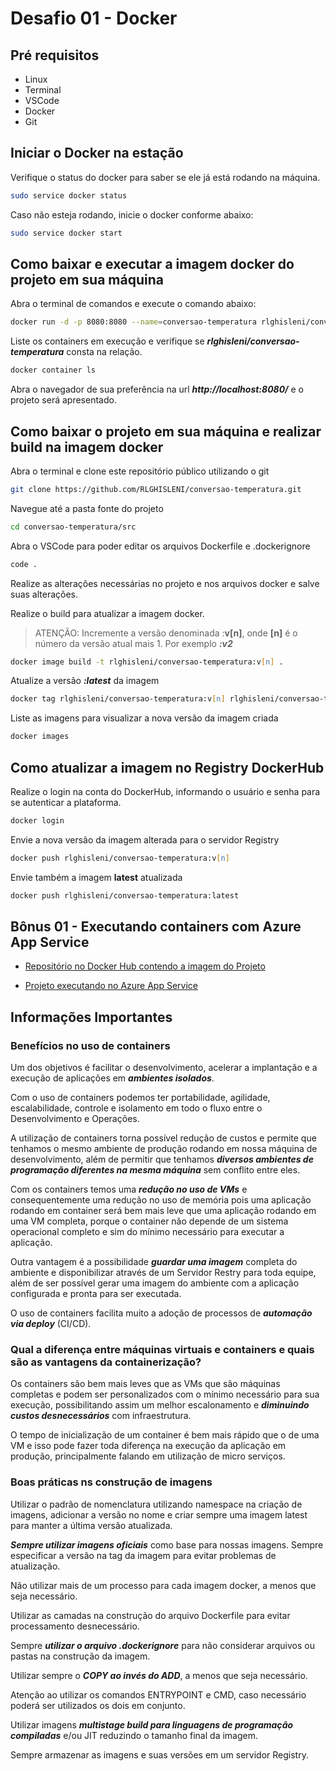 # Desafio 01 - Docker

## Pré requisitos

- Linux
- Terminal
- VSCode
- Docker
- Git

## Iniciar o Docker na estação

Verifique o status do docker para saber se ele já está rodando na máquina.

```zsh
sudo service docker status
```

Caso não esteja rodando, inicie o docker conforme abaixo:

```zsh
sudo service docker start
```

## Como baixar e executar a imagem docker do projeto em sua máquina

Abra o terminal de comandos e execute o comando abaixo:

```zsh
docker run -d -p 8080:8080 --name=conversao-temperatura rlghisleni/conversao-temperatura:latest
```

Liste os containers em execução e verifique se _**rlghisleni/conversao-temperatura**_ consta na relação.

```zsh
docker container ls
```

Abra o navegador de sua preferência na url _**http://localhost:8080/**_ e o projeto será apresentado.

## Como baixar o projeto em sua máquina e realizar build na imagem docker

Abra o terminal e clone este repositório público utilizando o git

```zsh
git clone https://github.com/RLGHISLENI/conversao-temperatura.git
```

Navegue até a pasta fonte do projeto

```zsh
cd conversao-temperatura/src
```

Abra o VSCode para poder editar os arquivos Dockerfile e .dockerignore

```zsh
code .
```

Realize as alterações necessárias no projeto e nos arquivos docker e salve suas alterações.

Realize o build para atualizar a imagem docker.

> ATENÇÃO: Incremente a versão denominada :**v[n]**, onde **[n]** é o número da versão atual mais 1.
> Por exemplo _**:v2**_

```zsh
docker image build -t rlghisleni/conversao-temperatura:v[n] .
```

Atualize a versão _**:latest**_ da imagem

```zsh
docker tag rlghisleni/conversao-temperatura:v[n] rlghisleni/conversao-temperatura:latest
```

Liste as imagens para visualizar a nova versão da imagem criada

```zsh
docker images
```

## Como atualizar a imagem no Registry DockerHub

Realize o login na conta do DockerHub, informando o usuário e senha para se autenticar a plataforma.

```zsh
docker login
```

Envie a nova versão da imagem alterada para o servidor Registry

```zsh
docker push rlghisleni/conversao-temperatura:v[n]
```

Envie também a imagem **latest** atualizada

```zsh
docker push rlghisleni/conversao-temperatura:latest
```

## Bônus 01 - Executando containers com Azure App Service

- [Repositório no Docker Hub contendo a imagem do Projeto](https://hub.docker.com/r/rlghisleni/conversao-temperatura/)

- [Projeto executando no Azure App Service](https://iniciativa-kubernetes-web.azurewebsites.net/)

## **Informações Importantes**

### **Benefícios no uso de containers**
  
Um dos objetivos é facilitar o desenvolvimento, acelerar a implantação e a execução de aplicações em _**ambientes isolados**_.

Com o uso de containers podemos ter portabilidade, agilidade, escalabilidade, controle e isolamento em todo o fluxo entre o Desenvolvimento e Operações.

A utilização de containers torna possível redução de custos e permite que tenhamos o mesmo ambiente de produção rodando em nossa máquina de desenvolvimento, além de permitir que tenhamos _**diversos ambientes de programação diferentes na mesma máquina**_ sem conflito entre eles.

Com os containers temos uma _**redução no uso de VMs**_ e consequentemente uma redução no uso de memória pois uma aplicação rodando em container será bem mais leve que uma aplicação rodando em uma VM completa, porque o container não depende de um sistema operacional completo e sim do mínimo necessário para executar a aplicação.

Outra vantagem é a possibilidade _**guardar uma imagem**_ completa do ambiente e disponibilizar através de um Servidor Restry para toda equipe, além de ser possível gerar uma imagem do ambiente com a aplicação configurada e pronta para ser executada.

O uso de containers facilita muito a adoção de processos de _**automação via deploy**_ (CI/CD).

### **Qual a diferença entre máquinas virtuais e containers e quais são as vantagens da containerização?**

Os containers são bem mais leves que as VMs que são máquinas completas e podem ser personalizados com o mínimo necessário para sua execução, possibilitando assim um melhor escalonamento e _**diminuindo custos desnecessários**_ com infraestrutura. 

O tempo de inicialização de um container é bem mais rápido que o de uma VM e isso pode fazer toda diferença na execução da aplicação em produção, principalmente falando em utilização de micro serviços.

### **Boas práticas ns construção de imagens**

Utilizar o padrão de nomenclatura utilizando namespace na criação de imagens, adicionar a versão no nome e criar sempre uma imagem latest para manter a última versão atualizada.

_**Sempre utilizar imagens oficiais**_ como base para nossas imagens.
Sempre especificar a versão na tag da imagem para evitar problemas de atualização.

Não utilizar mais de um processo para cada imagem docker, a menos que seja necessário.

Utilizar as camadas na construção do arquivo Dockerfile para evitar processamento desnecessário.

Sempre _**utilizar o arquivo .dockerignore**_ para não considerar arquivos ou pastas na construção da imagem.

Utilizar sempre o _**COPY ao invés do ADD**_, a menos que seja necessário.

Atenção ao utilizar os comandos ENTRYPOINT e CMD, caso necessário poderá ser utilizados os dois em conjunto.

Utilizar imagens _**multistage build para linguagens de programação compiladas**_ e/ou JIT reduzindo o tamanho final da imagem.

Sempre armazenar as imagens e suas versões em um servidor Registry.